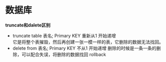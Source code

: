 # 数据库


**truncate和dalete区别**
- truncate table 表名; 
   Primary KEY 重新从1 开始递增  
 它是将整个表摧毁，然后再创建一张一模一样的表，它删除的数据无法找回。  
- delete from 表名; 
    Primary KEY 不从1 开始递增
  删除的时候是一条一条的删除，可以配合失误，将删除的数据找回 rollback




